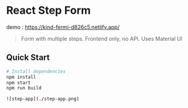 # React Step Form

demo : https://kind-fermi-d826c5.netlify.app/

> Form with multiple steps. Frontend only, no API. Uses Material UI

## Quick Start

```bash
# Install dependencies
npm install
npm start
npm run build

![step-app](./step-app.png)
